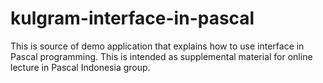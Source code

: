 # kulgram-interface-in-pascal

This is source of demo application that explains how to use interface in Pascal programming. This is intended as supplemental material for 
online lecture in Pascal Indonesia group.
